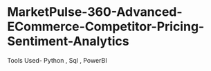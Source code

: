 # MarketPulse-360-Advanced-ECommerce-Competitor-Pricing-Sentiment-Analytics
Tools Used- Python , Sql , PowerBI
